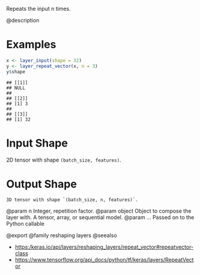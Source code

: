 Repeats the input n times.

@description

# Examples

```r
x <- layer_input(shape = 32)
y <- layer_repeat_vector(x, n = 3)
y$shape
```

```
## [[1]]
## NULL
##
## [[2]]
## [1] 3
##
## [[3]]
## [1] 32
```

# Input Shape
2D tensor with shape `(batch_size, features)`.

# Output Shape
    3D tensor with shape `(batch_size, n, features)`.

@param n Integer, repetition factor.
@param object Object to compose the layer with. A tensor, array, or sequential model.
@param ... Passed on to the Python callable

@export
@family reshaping layers
@seealso
+ <https:/keras.io/api/layers/reshaping_layers/repeat_vector#repeatvector-class>
+ <https://www.tensorflow.org/api_docs/python/tf/keras/layers/RepeatVector>

